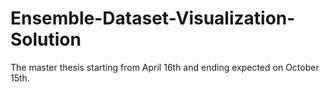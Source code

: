 # Ensemble-Dataset-Visualization-Solution
The master thesis starting from April 16th and ending expected on  October 15th.
